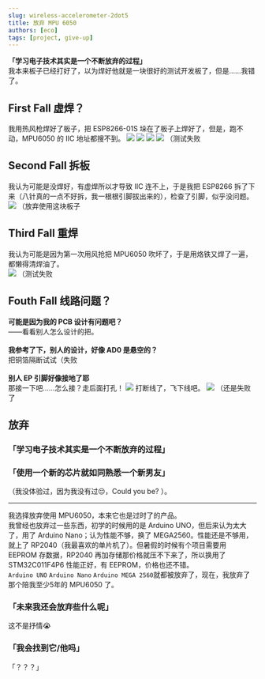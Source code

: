 ```yaml
---
slug: wireless-accelerometer-2dot5
title: 放弃 MPU 6050
authors: [eco]
tags: [project, give-up]
---
```


**「学习电子技术其实是一个不断放弃的过程」**  
我本来板子已经打好了，以为焊好他就是一块很好的测试开发板了，但是……我错了。
<!--truncate-->
## First Fall 虚焊？
我用热风枪焊好了板子，把 ESP8266-01S 垛在了板子上焊好了，但是，跑不动，MPU6050 的 IIC 地址都搜不到。
![](1.jpg)
![](2.jpg)
![](3.jpg)
![](4.jpg)
（测试失败
## Second Fall 拆板
我认为可能是没焊好，有虚焊所以才导致 IIC 连不上，于是我把 ESP8266 拆了下来（八针真的一点不好拆，我一根根引脚拔出来的），检查了引脚，似乎没问题。
![](5.jpg)
（放弃使用这块板子
## Third Fall 重焊
我认为可能是因为第一次用风抢把 MPU6050 吹坏了，于是用烙铁又焊了一遍，都懒得清焊油了。  
![](6.jpg)
（测试失败
## Fouth Fall 线路问题？
**可能是因为我的 PCB 设计有问题吧？**  
——看看别人怎么设计的把。<br/><br/>
**我参考了下，别人的设计，好像 AD0 是悬空的？**  
把铜箔隔断试试（失败  <br/><br/>
**别人 EP 引脚好像接地了耶**  
那接一下吧……怎么接？走后面打孔！
![](7.jpg)
打断线了，飞下线吧。
![](8.jpg)
（还是失败了
## 放弃
### 「学习电子技术其实是一个不断放弃的过程」  
### 「使用一个新的芯片就如同熟悉一个新男友」
（我没体验过，因为我没有过😔，Could you be? ）。 

---------   
我选择放弃使用 MPU6050，本来它也是过时了的产品。  
我曾经也放弃过一些东西，初学的时候用的是 Arduino UNO，但后来认为太大了，用了 Arduino Nano；认为性能不够，换了 MEGA2560。性能还是不够用，就上了 RP2040（我最喜欢的单片机了）。但暑假的时候有个项目需要用 EEPROM 存数据，RP2040 再加存储那价格就压不下来了，所以换用了 STM32C011F4P6 性能正好，有 EEPROM，价格也还不错。  
``Arduino UNO`` ``Arduino Nano`` ``Arduino MEGA 2560``就都被放弃了，现在，我放弃了那个陪我至少5年的 MPU6050 了。

### 「未来我还会放弃些什么呢」
这不是抒情😭
### 「我会找到它/他吗」
「？？？」